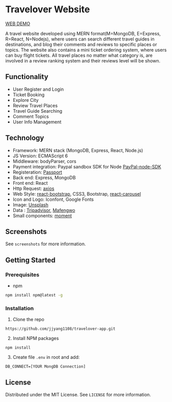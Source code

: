 # Travelover Website

[WEB DEMO](https://travelover.herokuapp.com/)

A travel website developed using MERN format(M=MongoDB, E=Express, R=React, N=Nodejs), where users can search different travel guides in destinations, and blog their comments and reviews to specific places or topics. The website also contains a mini ticket ordering system, where users can buy flight tickets. All travel places no matter what category is, are involved in a review ranking system and their reviews level will be shown.

## Functionality

- User Register and Login
- Ticket Booking
- Explore City
- Review Travel Places
- Travel Guide Searching
- Comment Topics
- User Info Management

## Technology

- Framework: MERN stack (MongoDB, Express, React, Node.js)
- JS Version: ECMAScript 6
- Middleware: bodyParser, cors
- Payment integration: Paypal sandbox SDK for Node [PayPal-node-SDK](https://github.com/paypal/PayPal-node-SDK)
- Registeration: [Passport](https://www.npmjs.com/package/passport)
- Back end: Express, MongoDB
- Front end: React
- Http Request: [axios](https://github.com/axios/axios)
- Web Style: [react-bootstrap](https://github.com/react-bootstrap/react-bootstrap), CSS3, Bootstrap, [react-carousel](https://github.com/brainhubeu/react-carousel)
- Icon and Logo: Iconfont, Google Fonts
- Image: [Unsplash](https://unsplash.com/)
- Data : [Tripadvisor](https://www.tripadvisor.com/), [Mafengwo](http://www.mafengwo.cn/)
- Small components: [moment](https://gist.github.com/timrwood/e72f2eef320ed9e37c51#backwards-incompatible-changes)

## Screenshots

See `screenshots` for more information.

## Getting Started

### Prerequisites

- npm

```sh
npm install npm@latest -g
```

### Installation

1. Clone the repo

```
https://github.com/jjyang1108/travelover-app.git
```

2. Install NPM packages

```
npm install
```

3. Create file `.env` in root and add:

```
DB_CONNECT=[YOUR MongDB Connection]
```

## License

Distributed under the MIT License. See `LICENSE` for more information.
